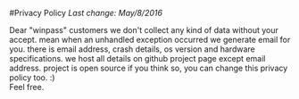 #Privacy Policy
*Last change: May/8/2016*

Dear "winpass" customers we don't collect any kind of data without your accept. 
mean when an unhandled exception occurred we generate email for you.
there is email address, crash details, 
os version and hardware specifications. 
we host all details on github project page except email address.
project is open source if you think so, you can change this privacy policy too. :)  
Feel free.
